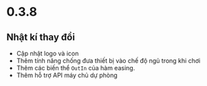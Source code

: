 # 0.3.8

## Nhật kí thay đổi

- Cập nhật logo và icon
- Thêm tính năng chống đưa thiết bị vào chế độ ngủ trong khi chơi
- Thêm các biến thể `OutIn` của hàm easing.
- Thêm hỗ trợ API máy chủ dự phòng
